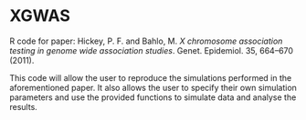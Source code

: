 XGWAS
=====

R code for paper: Hickey, P. F. and Bahlo, M. _X chromosome association testing in genome wide association studies_. Genet. Epidemiol. 35, 664–670 (2011).

This code will allow the user to reproduce the simulations performed in the aforementioned paper. It also allows the user to specify their own simulation parameters and use the provided functions to simulate data and analyse the results.
